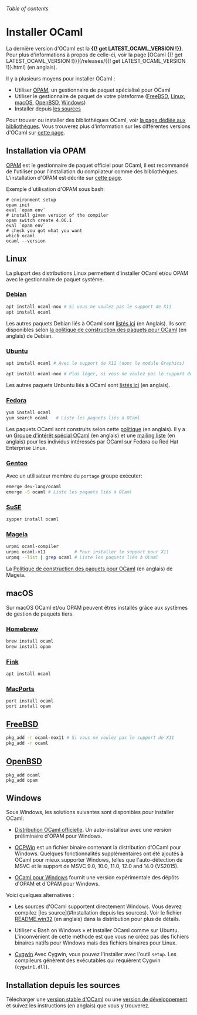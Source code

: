 <!-- ((! set title Installer OCaml !)) ((! set documentation !)) -->

*Table of contents*

# Installer OCaml

La dernière version d'OCaml est la **{{! get LATEST_OCAML_VERSION !}}**.
Pour plus d'informations à propos de celle-ci, voir la page
[OCaml {{! get LATEST_OCAML_VERSION !}}](/releases/{{! get LATEST_OCAML_VERSION !}}.html) (en anglais).


Il y a plusieurs moyens pour installer OCaml :

* Utiliser [OPAM](#Installation-via-OPAM), un gestionnaire de paquet spécialisé pour OCaml
* Utiliser le gestionnaire de paquet de votre plateforme ([FreeBSD](#FreeBSD),
  [Linux](#Linux), [macOS](#macOS), [OpenBSD](#OpenBSD), [Windows](#Windows))
* Installer depuis [les sources](#Installation-depuis-les-sources)

Pour trouver ou installer des bibliothèques OCaml, voir [la page
dédiée aux bibliothèques](/learn/libraries.html). Vous trouverez plus
d'information sur les différentes versions d'OCaml sur [cette
page](/releases/).


## Installation via OPAM

[OPAM](http://opam.ocaml.org/) est le gestionnaire de paquet officiel
pour OCaml, il est recommandé de l'utiliser pour l'installation du
compilateur comme des bibliothèques. L'installation d'OPAM est décrite
sur [cette page](https://opam.ocaml.org/doc/Install.html).

Exemple d'utilisation d'OPAM sous bash:
```
# environment setup
opam init
eval `opam env`
# install given version of the compiler
opam switch create 4.06.1
eval `opam env`
# check you got what you want
which ocaml
ocaml --version
```

## Linux

La plupart des distributions Linux permettent d'installer OCaml et/ou OPAM avec le gestionnaire de paquet système.

### [Debian](https://www.debian.org/index.fr.html)

```bash
apt install ocaml-nox # Si vous ne voulez pas le support de X11 
apt install ocaml
```
Les autres paquets Debian liés à OCaml sont
[listés ici](http://packages.debian.org/search?keywords=ocaml&searchon=all&suite=testing&section=all) (en Anglais).
Ils sont disponibles selon
[la politique de construction des paquets pour OCaml](http://pkg-ocaml-maint.alioth.debian.org/ocaml_packaging_policy.html/index.html) (en anglais) de Debian.

### [Ubuntu](https://www.ubuntu.com/)

```bash
apt install ocaml # Avec le support de X11 (donc le module Graphics)

apt install ocaml-nox # Plus léger, si vous ne voulez pas le support de X11 
```

Les autres paquets Unbuntu liés à OCaml sont
[listés ici](http://packages.ubuntu.com/search?keywords=ocaml) (en anglais).

### [Fedora](https://getfedora.org/)

```bash
yum install ocaml
yum search ocaml   # Liste les paquets liés à OCaml
```

Les paquets OCaml sont construits selon cette
[politique](http://fedoraproject.org/wiki/Packaging/OCaml) (en anglais).
Il y a un
[Groupe d'intérêt spécial OCaml](http://fedoraproject.org/wiki/SIGs/OCaml) (en anglais)
et une
[mailing liste](https://lists.fedoraproject.org/mailman/listinfo/Ocaml-devel) (en anglais)
pour les individus intéressés par OCaml sur Fedora ou Red Hat Enterprise Linux.

### [Gentoo](https://www.gentoo.org/)

Avec un utilisateur membre du `portage` groupe exécuter:

```bash
emerge dev-lang/ocaml
emerge -S ocaml # Liste les paquets liés à OCaml
```

### [SuSE](https://www.suse.com/)

```bash
zypper install ocaml
```

### [Mageia](https://www.mageia.org/)

```bash
urpmi ocaml-compiler
urpmi ocaml-x11           # Pour installer le support pour X11
urpmq --list | grep ocaml # Liste les paquets liés à OCaml
```

La  [Politique de construction des paquets pour OCaml](https://wiki.mageia.org/en/OCaml_policy) (en anglais) de Mageia.

## macOS

Sur macOS OCaml et/ou OPAM peuvent êtres installés grâce aux systèmes de gestion de paquets tiers.

### [Homebrew](http://brew.sh/)

```bash
brew install ocaml
brew install opam 
```

###  [Fink](http://fink.sourceforge.net/)

```bash
apt install ocaml
```

### [MacPorts](http://www.macports.org/)

```
port install ocaml
port install opam
```

## [FreeBSD](https://www.freebsd.org/)

```bash
pkg_add -r ocaml-nox11 # Si vous ne voulez pas le support de X11 
pkg_add -r ocaml
```

## [OpenBSD](https://www.openbsd.org/)

```
pkg_add ocaml
pkg_add opam
```

## Windows

Sous Windows, les solutions suivantes sont disponibles pour installer OCaml:

* [Distribution OCaml officielle](http://protz.github.io/ocaml-installer/).
  Un auto-installeur avec une version préliminaire d'OPAM pour Windows.

* [OCPWin](http://www.typerex.org/ocpwin.html) est un fichier binaire contenant la
  distribution d'OCaml pour Windows. Quelques fonctionnalités supplémentaires
  ont été ajoutés à OCaml pour mieux supporter Windows, telles que l'auto-détection
  de MSVC et le support de MSVC 9.0, 10.0, 11.0, 12.0 and 14.0 (VS2015).

* [OCaml pour Windows](https://fdopen.github.io/opam-repository-mingw/)
  fournit une version expérimentale des dépôts d'OPAM et d'OPAM pour Windows.
  
Voici quelques alternatives :

* Les sources d'OCaml supportent directement Windows. Vous devrez compilez
  [les source](#Installation depuis les sources). Voir le fichier 
  [README.win32](https://github.com/ocaml/ocaml/blob/trunk/README.win32.adoc) (en anglais)
  dans la distribution pour plus de détails.

* Utiliser « Bash on Windows » et installer OCaml comme sur Ubuntu.
  L'inconvénient de cette méthode est que vous ne créez pas 
   des fichiers binaires natifs pour Windows mais des fichiers binaires pour Linux.

* [Cygwin](http://cygwin.com/) Avec Cygwin, vous pouvez l'installer avec l'outil `setup`. 
   Les compileurs génèrent des exécutables qui requièrent Cygwin (`cygwin1.dll`).


## Installation depuis les sources

Télécharger une [version stable d'OCaml](/releases/) ou une
[version de développement](https://github.com/ocaml/ocaml) et suivez les instructions (en anglais) que vous y trouverez.


